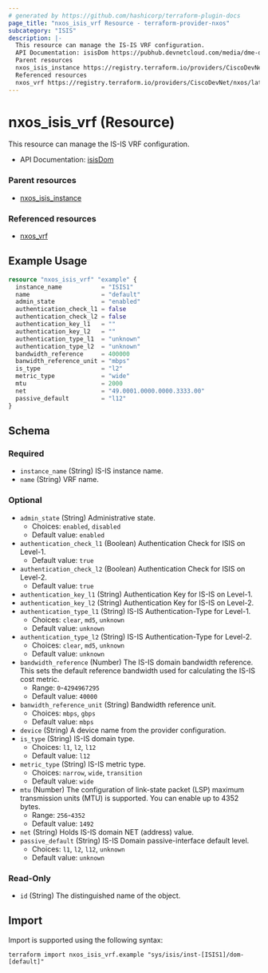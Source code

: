 ```yaml
---
# generated by https://github.com/hashicorp/terraform-plugin-docs
page_title: "nxos_isis_vrf Resource - terraform-provider-nxos"
subcategory: "ISIS"
description: |-
  This resource can manage the IS-IS VRF configuration.
  API Documentation: isisDom https://pubhub.devnetcloud.com/media/dme-docs-10-2-2/docs/Routing%20and%20Forwarding/isis:Dom/
  Parent resources
  nxos_isis_instance https://registry.terraform.io/providers/CiscoDevNet/nxos/latest/docs/resources/isis_instance
  Referenced resources
  nxos_vrf https://registry.terraform.io/providers/CiscoDevNet/nxos/latest/docs/resources/vrf
---
```


# nxos_isis_vrf (Resource)

This resource can manage the IS-IS VRF configuration.

- API Documentation: [isisDom](https://pubhub.devnetcloud.com/media/dme-docs-10-2-2/docs/Routing%20and%20Forwarding/isis:Dom/)

### Parent resources

- [nxos_isis_instance](https://registry.terraform.io/providers/CiscoDevNet/nxos/latest/docs/resources/isis_instance)

### Referenced resources

- [nxos_vrf](https://registry.terraform.io/providers/CiscoDevNet/nxos/latest/docs/resources/vrf)

## Example Usage

```terraform
resource "nxos_isis_vrf" "example" {
  instance_name           = "ISIS1"
  name                    = "default"
  admin_state             = "enabled"
  authentication_check_l1 = false
  authentication_check_l2 = false
  authentication_key_l1   = ""
  authentication_key_l2   = ""
  authentication_type_l1  = "unknown"
  authentication_type_l2  = "unknown"
  bandwidth_reference     = 400000
  banwidth_reference_unit = "mbps"
  is_type                 = "l2"
  metric_type             = "wide"
  mtu                     = 2000
  net                     = "49.0001.0000.0000.3333.00"
  passive_default         = "l12"
}
```

<!-- schema generated by tfplugindocs -->
## Schema

### Required

- `instance_name` (String) IS-IS instance name.
- `name` (String) VRF name.

### Optional

- `admin_state` (String) Administrative state.
  - Choices: `enabled`, `disabled`
  - Default value: `enabled`
- `authentication_check_l1` (Boolean) Authentication Check for ISIS on Level-1.
  - Default value: `true`
- `authentication_check_l2` (Boolean) Authentication Check for ISIS on Level-2.
  - Default value: `true`
- `authentication_key_l1` (String) Authentication Key for IS-IS on Level-1.
- `authentication_key_l2` (String) Authentication Key for IS-IS on Level-2.
- `authentication_type_l1` (String) IS-IS Authentication-Type for Level-1.
  - Choices: `clear`, `md5`, `unknown`
  - Default value: `unknown`
- `authentication_type_l2` (String) IS-IS Authentication-Type for Level-2.
  - Choices: `clear`, `md5`, `unknown`
  - Default value: `unknown`
- `bandwidth_reference` (Number) The IS-IS domain bandwidth reference. This sets the default reference bandwidth used for calculating the IS-IS cost metric.
  - Range: `0`-`4294967295`
  - Default value: `40000`
- `banwidth_reference_unit` (String) Bandwidth reference unit.
  - Choices: `mbps`, `gbps`
  - Default value: `mbps`
- `device` (String) A device name from the provider configuration.
- `is_type` (String) IS-IS domain type.
  - Choices: `l1`, `l2`, `l12`
  - Default value: `l12`
- `metric_type` (String) IS-IS metric type.
  - Choices: `narrow`, `wide`, `transition`
  - Default value: `wide`
- `mtu` (Number) The configuration of link-state packet (LSP) maximum transmission units (MTU) is supported. You can enable up to 4352 bytes.
  - Range: `256`-`4352`
  - Default value: `1492`
- `net` (String) Holds IS-IS domain NET (address) value.
- `passive_default` (String) IS-IS Domain passive-interface default level.
  - Choices: `l1`, `l2`, `l12`, `unknown`
  - Default value: `unknown`

### Read-Only

- `id` (String) The distinguished name of the object.

## Import

Import is supported using the following syntax:

```shell
terraform import nxos_isis_vrf.example "sys/isis/inst-[ISIS1]/dom-[default]"
```

